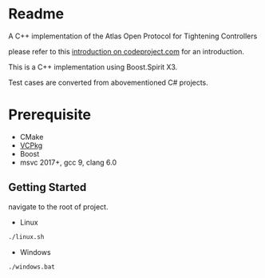 # Readme
A C++ implementation of the Atlas Open Protocol for Tightening Controllers 

please refer to this [introduction on codeproject.com](https://www.codeproject.com/Articles/1190932/The-Atlas-Copco-Open-Protocol-Interpreter) for an introduction.

This is a C++ implementation using Boost.Spirit X3.

Test cases are converted from abovementioned C# projects.

# Prerequisite

- CMake
- [VCPkg](https://github.com/Microsoft/vcpkg)
- Boost
- msvc 2017+, gcc 9, clang 6.0

## Getting Started
navigate to the root of project.

- Linux
```bash
./linux.sh
```

- Windows

```batch
./windows.bat
```
